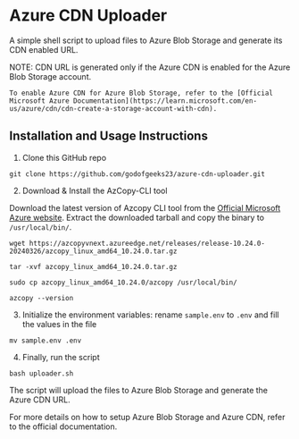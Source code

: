 # Azure CDN Uploader

A simple shell script to upload files to Azure Blob Storage and generate its CDN enabled URL.

NOTE: CDN URL is generated only if the Azure CDN is enabled for the Azure Blob Storage account.
```
To enable Azure CDN for Azure Blob Storage, refer to the [Official Microsoft Azure Documentation](https://learn.microsoft.com/en-us/azure/cdn/cdn-create-a-storage-account-with-cdn).
```

## Installation and Usage Instructions

1. Clone this GitHub repo

```
git clone https://github.com/godofgeeks23/azure-cdn-uploader.git
```

2. Download & Install the AzCopy-CLI tool

Download the latest version of Azcopy CLI tool from the [Official Microsoft Azure website](https://learn.microsoft.com/en-us/azure/storage/common/storage-use-azcopy-v10#download-azcopy). Extract the downloaded tarball and copy the binary to `/usr/local/bin/`.

```
wget https://azcopyvnext.azureedge.net/releases/release-10.24.0-20240326/azcopy_linux_amd64_10.24.0.tar.gz

tar -xvf azcopy_linux_amd64_10.24.0.tar.gz

sudo cp azcopy_linux_amd64_10.24.0/azcopy /usr/local/bin/

azcopy --version
```

3. Initialize the environment variables: rename `sample.env` to `.env` and fill the values in the file

```
mv sample.env .env
```

4. Finally, run the script

```
bash uploader.sh
```

The script will upload the files to Azure Blob Storage and generate the Azure CDN URL.

For more details on how to setup Azure Blob Storage and Azure CDN, refer to the official documentation.
